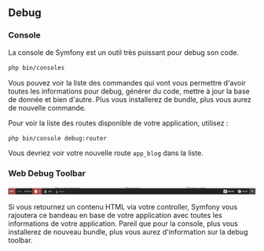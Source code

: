 ## Debug

### Console

La console de Symfony est un outil très puissant pour debug son code.

```bash
php bin/consoles
```

Vous pouvez voir la liste des commandes qui vont vous permettre d'avoir toutes les informations pour debug, générer du code, mettre à jour la base de donnée et bien d'autre. Plus vous installerez de bundle, plus vous aurez de nouvelle commande.

Pour voir la liste des routes disponible de votre application, utilisez :

```bash
php bin/console debug:router

```

Vous devriez voir votre nouvelle route `app_blog` dans la liste.

### Web Debug Toolbar

![Web Debug Toolbar](assets/web-debug-toolbar.png)

Si vous retournez un contenu HTML via votre controller, Symfony vous rajoutera ce bandeau en base de votre application avec toutes les informations de votre application.
Pareil que pour la console, plus vous installerez de nouveau bundle, plus vous aurez d'information sur la debug toolbar.
